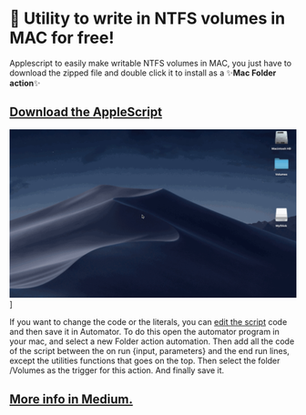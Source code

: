 # 🧙 Utility to write in NTFS volumes in MAC for free!
Applescript to easily make writable NTFS volumes in MAC, you just have to download the zipped file and double click it to install as a ✨**Mac Folder action**✨

## [Download the AppleScript](https://medium.com/r/?url=https%3A%2F%2Fgithub.com%2Farturogalan%2Fntfs-mac-automator%2Fraw%2Fmaster%2F%25F0%259F%25A7%2599NTFS%2520writable%2520utility.zip "Download the NTFS utility")

![NTFS utility](https://github.com/arturogalan/ntfs-mac-automator/blob/master/images/NTFSUtility1.gif)]

If you want to change the code or the literals, you can [edit the script](https://github.com/arturogalan/ntfs-mac-automator/blob/master/src/NTFS_writable_utility_AppleScript.txt) code and then save it in Automator.
To do this open the automator program in your mac, and select a new Folder action automation. Then add all the code of the script between the on run {input, parameters} and the end run lines, except the utilities functions that goes on the top.
Then select the folder /Volumes as the trigger for this action. And finally save it.

## [More info in Medium.](https://medium.com/p/d2d4ab32b25e/edit, "Read the explanation of the script")
